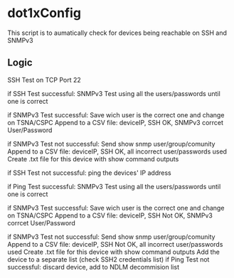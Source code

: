 # dot1xConfig
This script is to aumatically check for devices being reachable on SSH and SNMPv3

## Logic
SSH Test on TCP Port 22
 
if SSH Test successful:
  SNMPv3 Test using all the users/passwords until one is correct
 
  if SNMPv3 Test successful:
    Save wich user is the correct one and change on TSNA/CSPC
    Append to a CSV file: deviceIP, SSH OK, SNMPv3 corrcet User/Password
 
  if SNMPv3 Test not successful:
    Send show snmp user/group/comunity
    Append to a CSV file: deviceIP, SSH OK, all incorrect user/passwords used
    Create .txt file for this device with show command outputs
 
if SSH Test not successful:
  ping the devices' IP address
 
  if Ping Test successful:
    SNMPv3 Test using all the users/passwords until one is correct
 
  if SNMPv3 Test successful:
    Save wich user is the correct one and change on TSNA/CSPC
    Append to a CSV file: deviceIP, SSH Not OK, SNMPv3 corrcet User/Password
 
  if SNMPv3 Test not successful:
    Send show snmp user/group/comunity
    Append to a CSV file: deviceIP, SSH Not OK, all incorrect user/passwords used
    Create .txt file for this device with show command outputs
    Add the device to a separate list (check SSH2 credentials list)
  if Ping Test not successful:
    discard device, add to NDLM decommision list
